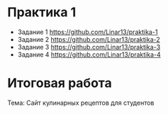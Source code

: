 # Практика 1

* Задание 1 https://github.com/Linar13/praktika-1
* Задание 2 https://github.com/Linar13/praktika-2
* Задание 3 https://github.com/Linar13/praktika-3
* Задание 4 https://github.com/Linar13/praktika-4



# Итоговая работа

Тема: Сайт кулинарных рецептов для студентов
